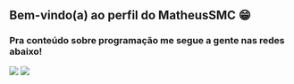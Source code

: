 ## Bem-vindo(a) ao perfil do MatheusSMC 😁


  ### Pra conteúdo sobre programação me segue a gente nas redes abaixo!
 
<div> 
  <a href = "mailto:matheusmartins23212@gmail.com"><img src="https://img.shields.io/badge/-Gmail-%23333?style=for-the-badge&logo=gmail&logoColor=white" target="_blank"></a>
  <a href="https://www.linkedin.com/in/matheus-martins-19a70033b" target="_blank"><img src="https://img.shields.io/badge/-LinkedIn-%230077B5?style=for-the-badge&logo=linkedin&logoColor=white" target="_blank"></a> 
</div>
